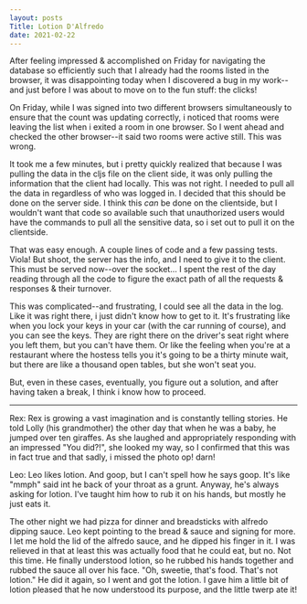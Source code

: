 ```yaml
---
layout: posts
Title: Lotion D'Alfredo
date: 2021-02-22
---
```


After feeling impressed & accomplished on Friday for navigating the database so efficiently such that
I already had the rooms listed in the browser, it was disappointing today when I discovered a bug
in my work--and just before I was about to move on to the fun stuff: the clicks!  

On Friday, while I was signed into two different browsers simultaneously to ensure that the count
was updating correctly, i noticed that rooms were leaving the list when i exited a room in one browser.
So I went ahead and checked the other browser--it said two rooms were active still.  This was wrong.

It took me a few minutes, but i pretty quickly realized that because I was pulling the data in
the cljs file on the client side, it was only pulling the information that the client had locally.
This was not right.  I needed to pull all the data in regardless of who was logged in.  I decided
that this should be done on the server side.  I think this *can* be done on the clientside, but I wouldn't
want that code so available such that unauthorized users would have the commands to pull all the sensitive
data, so i set out to pull it on the clientside.  

That was easy enough.  A couple lines of code and a few passing tests.  Viola!  But shoot, the server has the
info, and I need to give it to the client.  This must be served now--over the socket...  I spent the rest of the day
reading through all the code to figure the exact path of all the requests & responses & their turnover.

This was complicated--and frustrating, I could see all the data in the log.  Like it was right there, i just didn't know
how to get to it.  It's frustrating like when you lock your keys in your car (with the car running of course), and
you can see the keys.  They are right there on the driver's seat right where you left them, but you can't have them.  Or like
the feeling when you're at a restaurant where the hostess tells you it's going to be a thirty minute wait, but there are
like a thousand open tables, but she won't seat you.  

But, even in these cases, eventually, you figure out a solution, and after having taken a break, I think i know how to proceed.

***

Rex:
Rex is growing a vast imagination and is constantly telling stories.  He told Lolly (his grandmother)
the other day that when he was a baby, he jumped over ten giraffes.  As she laughed and appropriately responding with an
 impressed "You did?!", she looked my way, so I confirmed that this was in fact true and that sadly, i missed the photo op!
 darn!

Leo:
Leo likes lotion.  And goop, but I can't spell how he says goop.  It's like "mmph" said int he back of your throat as a grunt.
Anyway, he's always asking for lotion.  I've taught him how to rub it on his hands, but mostly he just eats it.  

The other night we had pizza for dinner and breadsticks with alfredo dipping sauce.  Leo kept pointing to the bread & sauce
and signing for more.  I let me hold the lid of the alfredo sauce, and he dipped his finger in it.  I was relieved in that
at least this was actually food that he could eat, but no.  Not this time.  He finally understood lotion, so he rubbed his hands
together and rubbed the sauce all over his face.  "Oh, sweetie, that's food.  That's not lotion."  He did it again, so I went and
got the lotion.  I gave him a little bit of lotion pleased that he now understood its purpose, and the little twerp ate it!